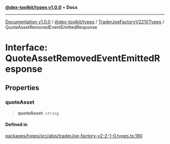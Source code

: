 [**@dex-toolkit/types v1.0.0**](../../../README.md) • **Docs**

***

[Documentation v1.0.0](../../../../../packages.md) / [@dex-toolkit/types](../../../README.md) / [TraderJoeFactoryV2210Types](../README.md) / QuoteAssetRemovedEventEmittedResponse

# Interface: QuoteAssetRemovedEventEmittedResponse

## Properties

### quoteAsset

> **quoteAsset**: `string`

#### Defined in

[packages/types/src/abis/traderJoe-factory-v2-2-1-0.types.ts:180](https://github.com/niZmosis/dex-toolkit/blob/3d8b41b44787b30fbea5de3ab4737662ffb61bc8/packages/types/src/abis/traderJoe-factory-v2-2-1-0.types.ts#L180)
